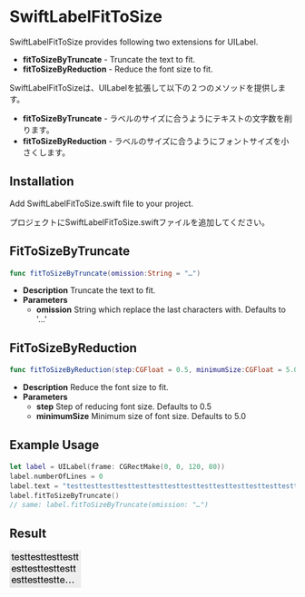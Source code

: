 SwiftLabelFitToSize
===================

SwiftLabelFitToSize provides following two extensions for UILabel.

* **fitToSizeByTruncate** - Truncate the text to fit.
* **fitToSizeByReduction** - Reduce the font size to fit.

SwiftLabelFitToSizeは、UILabelを拡張して以下の２つのメソッドを提供します。

* **fitToSizeByTruncate** - ラベルのサイズに合うようにテキストの文字数を削ります。
* **fitToSizeByReduction** - ラベルのサイズに合うようにフォントサイズを小さくします。

## Installation

Add SwiftLabelFitToSize.swift file to your project.

プロジェクトにSwiftLabelFitToSize.swiftファイルを追加してください。

## FitToSizeByTruncate

```swift
func fitToSizeByTruncate(omission:String = "…")
```

* **Description**	Truncate the text to fit.  
* **Parameters**
  * **omission**	String which replace the last characters with. Defaults to '…'

## FitToSizeByReduction

```swift
func fitToSizeByReduction(step:CGFloat = 0.5, minimumSize:CGFloat = 5.0)  
```

* **Description**	Reduce the font size to fit.  
* **Parameters**
  * **step**	Step of reducing font size. Defaults to 0.5
  * **minimumSize**	Minimum size of font size. Defaults to 5.0

## Example Usage

```swift
let label = UILabel(frame: CGRectMake(0, 0, 120, 80))
label.numberOfLines = 0
label.text = "testtesttesttesttesttesttesttesttesttesttesttesttesttesttesttest"
label.fitToSizeByTruncate()
// same: label.fitToSizeByTruncate(omission: "…")
```

## Result

![](example_result.png)

